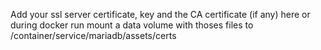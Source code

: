 Add your ssl server certificate, key and the CA certificate (if any) here
or during docker run mount a data volume with thoses files to /container/service/mariadb/assets/certs
